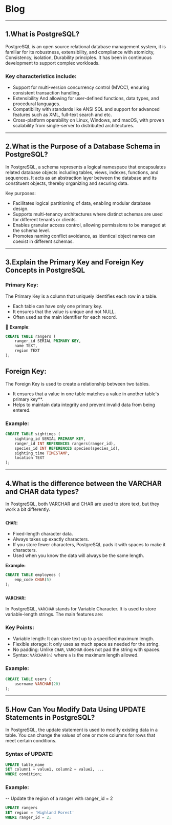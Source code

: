 # Blog

---

## 1.What is PostgreSQL?

PostgreSQL is an open source relational database management system, it is familiar for its robustness, extensibility, and compliance with atomicity, Consistency, isolation, Durability principles. It has been in continuous development to support complex workloads.

### Key characteristics include:

- Support for multi-version concurrency control (MVCC), ensuring consistent transaction handling.
- Extensibility And allowing for user-defined functions, data types, and procedural languages.
- Compatibility with standards like ANSI SQL and support for advanced features such as XML, full-text search and etc.
- Cross-platform operability on Linux, Windows, and macOS, with proven scalability from single-server to distributed architectures.

---

## 2.What is the Purpose of a Database Schema in PostgreSQL?

In PostgreSQL, a schema represents a logical namespace that encapsulates related database objects including tables, views, indexes, functions, and sequences. It acts as an abstraction layer between the database and its constituent objects, thereby organizing and securing data.

Key purposes:
- Facilitates logical partitioning of data, enabling modular database design.
- Supports multi-tenancy architectures where distinct schemas are used for different tenants or clients.
- Enables granular access control, allowing permissions to be managed at the schema level.
- Promotes naming conflict avoidance, as identical object names can coexist in different schemas.

---
## 3.Explain the Primary Key and Foreign Key Concepts in PostgreSQL

### Primary Key:
The Primary Key is a column that uniquely identifies each row in a table.
- Each table can have only one primary key.
- It ensures that the value is unique and not NULL.
- Often used as the main identifier for each record.

📌 **Example**:
```sql
CREATE TABLE rangers (
    ranger_id SERIAL PRIMARY KEY,
    name TEXT,
    region TEXT
);
```
## Foreign Key:

The Foreign Key is used to create a relationship between two tables.
- It ensures that a value in one table matches a value in another table's primary key**.
- Helps to maintain data integrity and prevent invalid data from being entered.

### Example:
```sql
CREATE TABLE sightings (
    sighting_id SERIAL PRIMARY KEY,
    ranger_id INT REFERENCES rangers(ranger_id),
    species_id INT REFERENCES species(species_id),
    sighting_time TIMESTAMP,
    location TEXT
);
```
---

## 4.What is the difference between the VARCHAR and CHAR data types?

In PostgreSQL, both VARCHAR and CHAR are used to store text, but they work a bit differently.

### `CHAR`:
- Fixed-length character data.
- Always takes up exactly characters.
- If you store fewer characters, PostgreSQL pads it with spaces to make it characters.
- Used when you know the data will always be the same length.

**Example:**
```sql
CREATE TABLE employees (
    emp_code CHAR(5)
);
```
### `VARCHAR`:

In PostgreSQL, `VARCHAR` stands for Variable Character. It is used to store variable-length strings. The main features are:

### Key Points:
- Variable length: It can store text up to a specified maximum length.
- Flexible storage: It only uses as much space as needed for the string.
- No padding: Unlike `CHAR`, `VARCHAR` does not pad the string with spaces.
- Syntax: `VARCHAR(n)` where `n` is the maximum length allowed.

### Example:
```sql
CREATE TABLE users (
    username VARCHAR(20)
);
```
---
## 5.How Can You Modify Data Using UPDATE Statements in PostgreSQL?

In PostgreSQL, the update statement is used to modify existing data in a table. You can change the values of one or more columns for rows that meet certain conditions.

### Syntax of UPDATE:
```sql
UPDATE table_name
SET column1 = value1, column2 = value2, ...
WHERE condition;
```
### Example:
-- Update the region of a ranger with ranger_id = 2
```sql
UPDATE rangers
SET region = 'Highland Forest'
WHERE ranger_id = 2;

